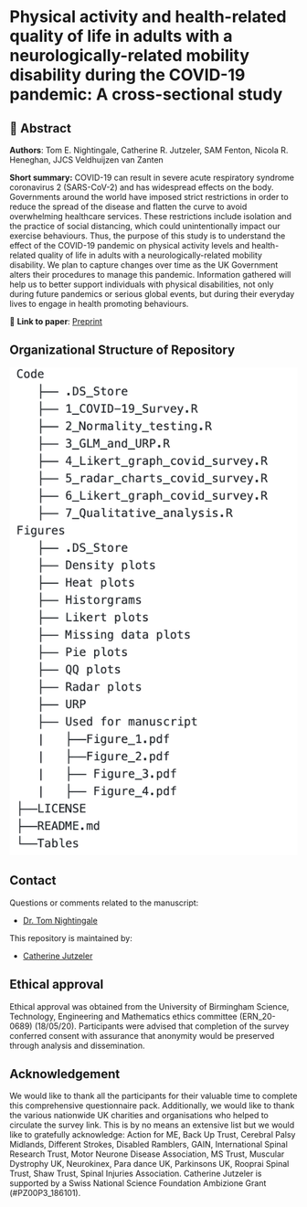 # Physical activity and health-related quality of life in adults with a neurologically-related mobility disability during the COVID-19 pandemic: A cross-sectional study

## :memo: Abstract

**Authors**: 
Tom E. Nightingale, Catherine R. Jutzeler, SAM Fenton,  Nicola R. Heneghan, JJCS Veldhuijzen van Zanten

**Short summary:** COVID-19 can result in severe acute respiratory syndrome coronavirus 2 (SARS-CoV-2) and has widespread effects on the body. Governments around the world have imposed strict restrictions in order to reduce the spread of the disease and flatten the curve to avoid overwhelming healthcare services. These restrictions include isolation and the practice of social distancing, which could unintentionally impact our exercise behaviours. Thus, the purpose of this study is to understand the effect of the COVID-19 pandemic on physical activity levels and health-related quality of life in adults with a neurologically-related mobility disability. We plan to capture changes over time as the UK Government alters their procedures to manage this pandemic. Information gathered will help us to better support individuals with physical disabilities, not only during future pandemics or serious global events, but during their everyday lives to engage in health promoting behaviours.

:link: **Link to paper**: [Preprint](google.com)

## Organizational Structure of Repository
![alt text](/Git_tree.png)

## Contact
Questions or comments related to the manuscript:
* [Dr. Tom Nightingale](mailto:T.E.Nightingale@bham.ac.uk?subject=[GitHub]%20Source%20Han%20Sans)

This repository is maintained by:
* [Catherine Jutzeler](https://github.com/jutzca)

## Ethical approval
Ethical approval was obtained from the University of Birmingham Science, Technology, Engineering and Mathematics ethics committee (ERN_20-0689) (18/05/20). Participants were advised that completion of the survey conferred consent with assurance that anonymity would be preserved through analysis and dissemination. 

## Acknowledgement
We would like to thank all the participants for their valuable time to complete this comprehensive questionnaire pack. Additionally, we would like to thank the various nationwide UK charities and organisations who helped to circulate the survey link. This is by no means an extensive list but we would like to gratefully acknowledge: Action for ME, Back Up Trust, Cerebral Palsy Midlands, Different Strokes, Disabled Ramblers, GAIN, International Spinal Research Trust, Motor Neurone Disease Association, MS Trust, Muscular Dystrophy UK, Neurokinex, Para dance UK, Parkinsons UK, Rooprai Spinal Trust, Shaw Trust, Spinal Injuries Association. Catherine Jutzeler is supported by a Swiss National Science Foundation Ambizione Grant (#PZ00P3_186101).
